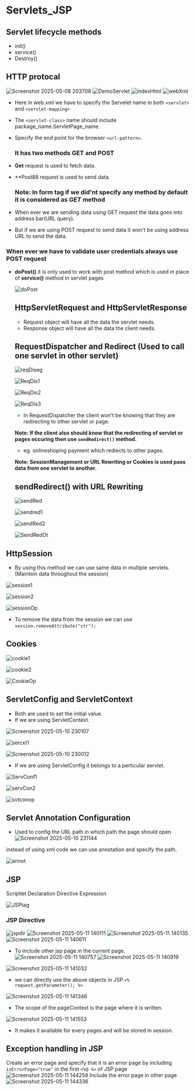 # Servlets_JSP

## Servlet lifecycle methods

- init()
- service()
- Destroy()

## HTTP protocal

![Screenshot 2025-05-08 203708](https://github.com/user-attachments/assets/17dcc050-54c6-4467-a2d9-038eb2c9750a)
![DemoServlet](https://github.com/user-attachments/assets/d7ca50ac-51f1-4ee8-b22f-4706c602f53a)
![indexHtml](https://github.com/user-attachments/assets/d4ae0076-8078-4402-931e-d5266ce5ef85)
![webXml](https://github.com/user-attachments/assets/39e2a967-bc97-4a46-a0af-f4c5c9af707f)
- Here in web.xml we have to specify the Servelet name in both `<servlet>` and `<servlet-mapping>`
- The `<servlet-class>` name should include package_name.ServletPage_name.
- Specify the end point for the browser `<url-pattern>`.

  ### It has two methods GET and POST

- **Get** request is used to fetch data. 
- **Post88 request is used to send data.

  ### Note: In form tag if we did'nt specify any method by default it is considered as *GET* method

- When ever we are sending data using GET request the data goes into address bar(URL query).
- But if we are using POST request to send data it won't be using address URL to send the data.

### When ever we have to validate user credentials always use POST request

- **doPost()** it is only used to work with post method which is used in place of **service()** method in servlet pages

  ![doPost](https://github.com/user-attachments/assets/c4d649ef-15c7-45d6-8fb9-7cc5a5907a28)

  ## HttpServletRequest and HttpServletResponse

  - Request object will have all the data the servlet needs.
  - Response object will have all the data the client needs.



  ## RequestDispatcher and Redirect (Used to call one servlet in other servlet)

  ![reqDiseg](https://github.com/user-attachments/assets/367ed8b0-da36-4748-b89c-15146106215c)

  ![ReqDis1](https://github.com/user-attachments/assets/b1caac7f-35de-4281-a172-e20284d8bf93)

  ![ReqDis2](https://github.com/user-attachments/assets/b4a09836-4f13-41e3-baad-3ce627723640)

  ![ReqDis3](https://github.com/user-attachments/assets/b01be63d-16d1-4aec-aaaa-ca0b53a57651)

  - In RequestDispatcher the client won't be knowing that they are redirecting to other servlet or page.
 
  **Note: If the client also should know that the redirecting of servlet or pages occuring then use `sendRedirect()` method.**
  - eg. onlineshoping payment which rediects to other pages.
 
  **Note:  SessionManagement or URL Rewriting or Cookies is used pass data from one servlet to another.**
 
  ## sendRedirect() with URL Rewriting
 
  ![sendRed](https://github.com/user-attachments/assets/718f62b4-f9c3-48c9-b74b-0c4146c1f6c6)

  ![sendred1](https://github.com/user-attachments/assets/0376d39f-31df-41a7-bc1a-2a2d3bab4e46)

  ![sendRed2](https://github.com/user-attachments/assets/ca37b939-f5a2-4d99-84e3-cac6f10ce11c)

  ![SendRedOt](https://github.com/user-attachments/assets/7de65ac7-3fe5-4754-89ba-13b9300fab66)


 ## HttpSession 

 - By using this method we can use same data in multiple servlets.(Maintein data throughout the session)

 ![session1](https://github.com/user-attachments/assets/60f4a72c-1eec-4146-9f08-2d661d068b63)

 ![session2](https://github.com/user-attachments/assets/8370c16e-8e4a-48ee-b28b-54b3eff6f850)

 ![sessionOp](https://github.com/user-attachments/assets/efdeeb98-450b-4f41-8e4b-ad3b98bf25ad)

 - To remove the data from the session we can use `session.removeAttribute("str");`

## Cookies

![cookie1](https://github.com/user-attachments/assets/62288624-9847-484b-aef6-9c86df59817c)

![cookie2](https://github.com/user-attachments/assets/d135fd35-f9a2-4d1a-a5ed-f9734ac1dcf4)

![CookieOp](https://github.com/user-attachments/assets/d9d9bdd8-b0f7-4119-9075-feffbd9f520e)

## ServletConfig and ServletContext
- Both are used to set the initial value.
- If we are using ServletContext.

![Screenshot 2025-05-10 230107](https://github.com/user-attachments/assets/44af315c-0c9d-4dc2-930b-bdbe60697084)


![sercxt1](https://github.com/user-attachments/assets/b37fe6d3-e23c-408d-9b4b-0918713a31ee)

![Screenshot 2025-05-10 230012](https://github.com/user-attachments/assets/8117a386-4b23-424b-a537-315cf87147d2)

- If we are using ServletConfig it belongs to a perticular servlet.

![ServConf1](https://github.com/user-attachments/assets/618ce830-1b0a-4820-a63e-f680cc0bc19d)

![servCon2](https://github.com/user-attachments/assets/48133199-e05e-4158-9b85-d8b258285a12)

![svtconop](https://github.com/user-attachments/assets/16360a6b-2c01-433a-8224-80ff22963a3d)

## Servlet Annotation Configuration

- Used to config the URL path in which path the page should open
![Screenshot 2025-05-10 231144](https://github.com/user-attachments/assets/dfc9e2be-4720-4e5a-ade2-0d8ea160bcb6)

instead of using xml code we can use annotation and specify the path.

![annot](https://github.com/user-attachments/assets/76e45060-8263-4f94-ac33-38247dda0600)

## JSP

Scriptlet
Declaration
Directive
Expression

![JSPtag](https://github.com/user-attachments/assets/563f2721-ac1a-4d71-8343-f3eeb56d8d8b)

### JSP Directive
![jspdir](https://github.com/user-attachments/assets/8dd2d2a6-60ed-47be-b038-fc5ee5690eb6)
![Screenshot 2025-05-11 140111](https://github.com/user-attachments/assets/2b3f36c7-ade6-4c6a-95ef-a9ea1a57ebeb)
![Screenshot 2025-05-11 140135](https://github.com/user-attachments/assets/9409c396-fad2-414c-af71-4eb11efe19b8)
![Screenshot 2025-05-11 140611](https://github.com/user-attachments/assets/12bb253e-66a1-417e-8483-80ea033b0533)

- To include other jsp page in the current page.
![Screenshot 2025-05-11 140757](https://github.com/user-attachments/assets/38480862-3eed-48de-a039-8f52346e6ca1)
![Screenshot 2025-05-11 140919](https://github.com/user-attachments/assets/296d1266-d69c-41de-ac74-ed74fa709bf5)


![Screenshot 2025-05-11 141032](https://github.com/user-attachments/assets/3cda8aa7-e5d3-4f16-b51f-52453c52e9f9)
- we can directly use the above objects in JSP.`<% request.getParameter(); %>`

![Screenshot 2025-05-11 141346](https://github.com/user-attachments/assets/51dc6b28-d225-49e1-a026-3f37a7e3ef75)
- The scope of the pageContext is the page where it is written.

![Screenshot 2025-05-11 141553](https://github.com/user-attachments/assets/27afc845-1ac2-4214-947f-f033c56625e6)
- It makes it available for every pages and will be stored in session.

## Exception handling in JSP

Create an error page and specify that it is an error page by including `isErrorPage="true"` in the first `<%@ %>` of JSP page
![Screenshot 2025-05-11 144258](https://github.com/user-attachments/assets/464995f9-1cdf-42a5-acdb-c3a49bc903cd)
Include the error page in other page
![Screenshot 2025-05-11 144336](https://github.com/user-attachments/assets/ccaf80ec-cdb6-46a1-a261-223dd167dc9d)




